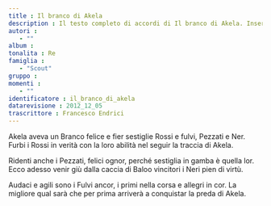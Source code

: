 ```yaml
--- 
title : Il branco di Akela
description : Il testo completo di accordi di Il branco di Akela. Inseriscila nel tuo canzoniere!
autori : 
   - ""
album : 
tonalita : Re
famiglia : 
   - "Scout"
gruppo : 
momenti : 
   - ""
identificatore : il_branco_di_akela
datarevisione : 2012_12_05
trascrittore : Francesco Endrici
--- 
```




Akela aveva un Branco felice e fier
sestiglie Rossi e fulvi, Pezzati e Ner.
Furbi i Rossi in verità  con la loro abilità
nel seguir la traccia di Akela.


Ridenti anche i Pezzati, felici ognor, 
perché sestiglia in gamba è quella lor. 
Ecco adesso venir giù dalla caccia di Baloo 
vincitori i Neri pien di virtù.


Audaci e agili sono i Fulvi ancor, 
i primi nella corsa e allegri in cor. 
La migliore qual sarà che per prima arriverà 
a conquistar la preda di Akela.


